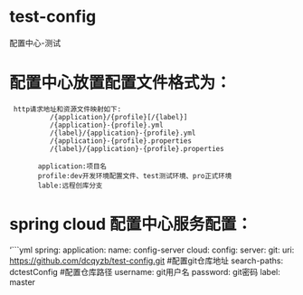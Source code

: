 # test-config
配置中心-测试

# 配置中心放置配置文件格式为：
     http请求地址和资源文件映射如下:
              /{application}/{profile}[/{label}]
              /{application}-{profile}.yml
              /{label}/{application}-{profile}.yml
              /{application}-{profile}.properties
              /{label}/{application}-{profile}.properties
              
           application:项目名
           profile:dev开发环境配置文件、test测试环境、pro正式环境
           lable:远程创库分支
           
# spring cloud 配置中心服务配置：
‘```yml
spring:
  application:
    name: config-server
  cloud:
    config:
      server:
        git:
          uri: https://github.com/dcqyzb/test-config.git #配置git仓库地址
          search-paths: dctestConfig  #配置仓库路径
          username: git用户名
          password: git密码
      label: master
```’
